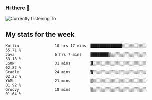 ### Hi there 👋

![Currently Listening To](https://lastfm-recently-played.vercel.app/api?user=lynziee)

## My stats for the week
<!--START_SECTION:waka-->

```text
Kotlin                10 hrs 17 mins  ██████████████░░░░░░░░░░░   55.71 %
Java                  6 hrs 7 mins    ████████▒░░░░░░░░░░░░░░░░   33.18 %
JSON                  31 mins         ▓░░░░░░░░░░░░░░░░░░░░░░░░   02.82 %
Gradle                24 mins         ▓░░░░░░░░░░░░░░░░░░░░░░░░   02.22 %
YAML                  21 mins         ▒░░░░░░░░░░░░░░░░░░░░░░░░   01.92 %
Groovy                18 mins         ▒░░░░░░░░░░░░░░░░░░░░░░░░   01.64 %
```

<!--END_SECTION:waka-->
